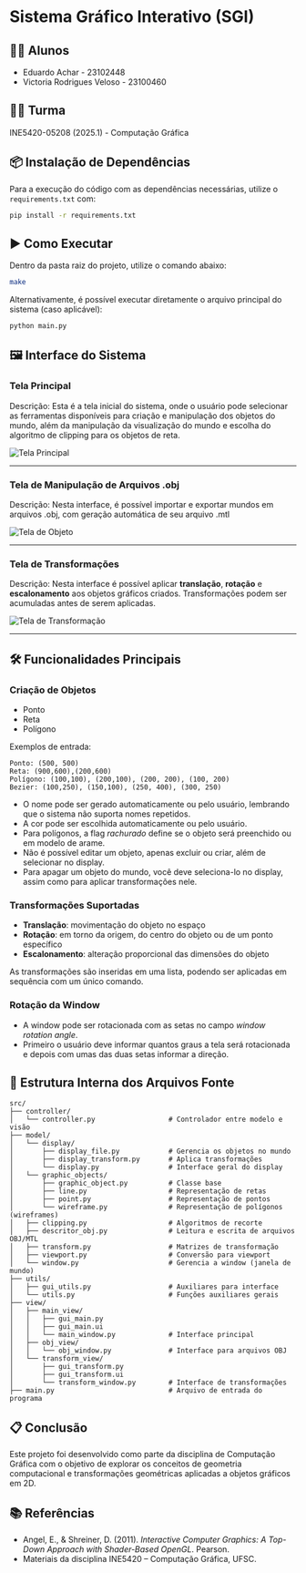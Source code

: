 # Sistema Gráfico Interativo (SGI)

## 👨‍🎓 Alunos
- Eduardo Achar - 23102448  
- Victoria Rodrigues Veloso - 23100460  

## 🧑‍🏫 Turma
INE5420-05208 (2025.1) - Computação Gráfica  

## 📦 Instalação de Dependências 

Para a execução do código com as dependências necessárias, utilize o `requirements.txt` com:

```sh
pip install -r requirements.txt
```

## ▶️ Como Executar  

Dentro da pasta raiz do projeto, utilize o comando abaixo:

```sh
make
```

Alternativamente, é possível executar diretamente o arquivo principal do sistema (caso aplicável):

```sh
python main.py
```

## 🖼️ Interface do Sistema

### Tela Principal

Descrição: Esta é a tela inicial do sistema, onde o usuário pode selecionar as ferramentas disponíveis para criação e manipulação dos objetos do mundo, além da manipulação da visualização do mundo e escolha do algoritmo de clipping para os objetos de reta.

![Tela Principal](assets/images/tela_principal.png)

---

### Tela de Manipulação de Arquivos .obj

Descrição: Nesta interface, é possível importar e exportar mundos em arquivos .obj, com geração automática de seu arquivo .mtl

![Tela de Objeto](assets/images/tela_objeto.png)

---

### Tela de Transformações

Descrição: Nesta interface é possível aplicar **translação**, **rotação** e **escalonamento** aos objetos gráficos criados. Transformações podem ser acumuladas antes de serem aplicadas.

![Tela de Transformação](assets/images/tela_transformada.png)

---

## 🛠️ Funcionalidades Principais

### Criação de Objetos
- Ponto
- Reta
- Polígono

Exemplos de entrada:
```
Ponto: (500, 500)
Reta: (900,600),(200,600)
Polígono: (100,100), (200,100), (200, 200), (100, 200)
Bezier: (100,250), (150,100), (250, 400), (300, 250)
```

- O nome pode ser gerado automaticamente ou pelo usuário, lembrando que o sistema não suporta nomes repetidos.
- A cor pode ser escolhida automaticamente ou pelo usuário.
- Para polígonos, a flag *rachurado* define se o objeto será preenchido ou em modelo de arame.
- Não é possível editar um objeto, apenas excluir ou criar, além de selecionar no display.
- Para apagar um objeto do mundo, você deve seleciona-lo no display, assim como para aplicar transformações nele.

### Transformações Suportadas
- **Translação**: movimentação do objeto no espaço
- **Rotação**: em torno da origem, do centro do objeto ou de um ponto específico
- **Escalonamento**: alteração proporcional das dimensões do objeto

As transformações são inseridas em uma lista, podendo ser aplicadas em sequência com um único comando.

### Rotação da Window
- A window pode ser rotacionada com as setas no campo *window rotation angle*.
- Primeiro o usuário deve informar quantos graus a tela será rotacionada e depois com umas das duas setas informar a direção. 

## 🧠 Estrutura Interna dos Arquivos Fonte

```
src/
├── controller/
│   └── controller.py                  # Controlador entre modelo e visão
├── model/
│   └── display/                       
│       ├── display_file.py            # Gerencia os objetos no mundo
│       ├── display_transform.py       # Aplica transformações
│       └── display.py                 # Interface geral do display
│   └── graphic_objects/
│       ├── graphic_object.py          # Classe base
│       ├── line.py                    # Representação de retas
│       ├── point.py                   # Representação de pontos
│       └── wireframe.py               # Representação de polígonos (wireframes)
│   ├── clipping.py                    # Algoritmos de recorte
│   ├── descritor_obj.py               # Leitura e escrita de arquivos OBJ/MTL
│   ├── transform.py                   # Matrizes de transformação
│   ├── viewport.py                    # Conversão para viewport
│   └── window.py                      # Gerencia a window (janela de mundo)
├── utils/
│   ├── gui_utils.py                   # Auxiliares para interface
│   └── utils.py                       # Funções auxiliares gerais
├── view/
│   ├── main_view/
│   │   ├── gui_main.py
│   │   ├── gui_main.ui
│   │   └── main_window.py             # Interface principal
│   ├── obj_view/
│   │   └── obj_window.py              # Interface para arquivos OBJ
│   └── transform_view/
│       ├── gui_transform.py
│       ├── gui_transform.ui
│       └── transform_window.py        # Interface de transformações
├── main.py                            # Arquivo de entrada do programa
```

## 📋 Conclusão

Este projeto foi desenvolvido como parte da disciplina de Computação Gráfica com o objetivo de explorar os conceitos de geometria computacional e transformações geométricas aplicadas a objetos gráficos em 2D.

## 📚 Referências

- Angel, E., & Shreiner, D. (2011). *Interactive Computer Graphics: A Top-Down Approach with Shader-Based OpenGL*. Pearson.
- Materiais da disciplina INE5420 – Computação Gráfica, UFSC.
